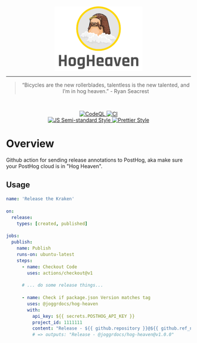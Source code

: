<div>
    <p align="center">
        <img src="./logo.png" align="center" width="240" />
    </p>
    <hr>
    <blockquote align="center">
        “Bicycles are the new rollerblades, talentless is the new talented, and I’m in hog heaven.” - Ryan Seacrest
    </blockquote>
</div>

<br>

<p align="center">
  <a href="https://github.com/joggrdocs/hog-heaven/actions/workflows/github-code-scanning/codeql">
    <img alt="CodeQL" src="https://github.com/joggrdocs/hog-heaven/actions/workflows/github-code-scanning/codeql/badge.svg">
  </a>
  <a href="https://github.com/joggrdocs/hog-heaven/actions/workflows/ci.yaml">
    <img alt="CI" src="https://github.com/joggrdocs/hog-heaven/actions/workflows/ci.yaml/badge.svg">
  </a>
  <br/>
  <a href="https://github.com/standard/semistandard">
    <img alt="JS Semi-standard Style" src="https://img.shields.io/badge/code%20style-semistandard-brightgreen.svg">
  </a>
  <a href="https://github.com/prettier/prettier">
    <img alt="Prettier Style" src="https://img.shields.io/badge/code_style-prettier-ff69b4.svg?style=flat-square">
  </a>
</p>

# Overview

Github action for sending release annotations to PostHog, aka make sure your PostHog cloud is in "Hog Heaven".

## Usage

```yaml
name: 'Release the Kraken'

on:
  release:
    types: [created, published]

jobs:
  publish:
    name: Publish
    runs-on: ubuntu-latest
    steps:
      - name: Checkout Code
        uses: actions/checkout@v1

      # ... do some release things...
      
      - name: Check if package.json Version matches tag
        uses: @joggrdocs/hog-heaven
        with:
          api_key: ${{ secrets.POSTHOG_API_KEY }}
          project_id: 1111111
          content: "Release - ${{ github.repository }}@${{ github.ref_name }}" 
          # => outputs: "Release - @joggrdocs/hog-heaven@v1.0.0" 
```
